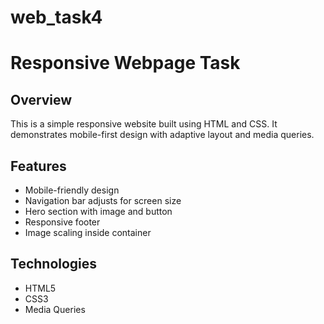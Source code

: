 # web_task4
# Responsive Webpage Task

## Overview
This is a simple responsive website built using HTML and CSS. It demonstrates mobile-first design with adaptive layout and media queries.

## Features
- Mobile-friendly design
- Navigation bar adjusts for screen size
- Hero section with image and button
- Responsive footer
- Image scaling inside container

## Technologies
- HTML5
- CSS3
- Media Queries
